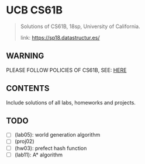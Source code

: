 # UCB CS61B

> Solutions of CS61B, 18sp, University of California.
> 
> link: https://sp18.datastructur.es/

## WARNING

PLEASE FOLLOW POLICIES OF CS61B,  SEE: [HERE](https://sp18.datastructur.es/about.html#policy-on-collaboration-and-cheating) 

## CONTENTS

Include solutions of all labs, homeworks and projects.

## TODO

- [ ] (lab05): world generation algorithm
- [ ] (proj02)
- [ ] (hw03): prefect hash function
- [ ] (lab11): A* algorithm
